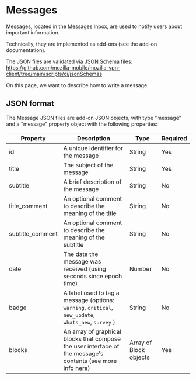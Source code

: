 # Messages

Messages, located in the Messages Inbox, are used to notify users about important information.

Technically, they are implemented as add-ons (see the add-on documentation).

The JSON files are validated via [JSON Schema](https://json-schema.org/) files:
https://github.com/mozilla-mobile/mozilla-vpn-client/tree/main/scripts/ci/jsonSchemas

On this page, we want to describe how to write a message.

## JSON format

The Message JSON files are add-on JSON objects, with type "message" and a "message"
property object with the following properties:

| Property | Description  | Type | Required |
| -- | -- | --| -- |
| id | A unique identifier for the message | String | Yes |
| title | The subject of the message  | String | Yes |
| subtitle | A brief description of the message | String | No |
| title_comment | An optional comment to describe the meaning of the title | String | No |
| subtitle_comment | An optional comment to describe the meaning of the subtitle | String | No |
| date | The date the message was received (using seconds since epoch time) | Number | No |
| badge | A label used to tag a message (options: `warning`, `critical`, `new_update`, `whats_new`, `survey` ) | String | No |
| blocks | An array of graphical blocks that compose the user interface of the message's contents (see more info [here](https://github.com/mozilla-mobile/mozilla-vpn-client/wiki/guides#block-object)) | Array of Block objects | Yes | 